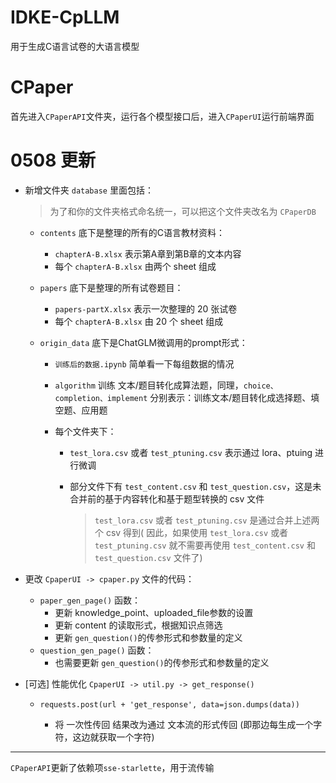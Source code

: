 # IDKE-CpLLM
用于生成C语言试卷的大语言模型

# CPaper

首先进入`CPaperAPI`文件夹，运行各个模型接口后，进入`CPaperUI`运行前端界面


# 0508 更新

* 新增文件夹 `database` 里面包括：

  > 为了和你的文件夹格式命名统一，可以把这个文件夹改名为 `CPaperDB`

  * `contents` 底下是整理的所有的C语言教材资料：

    * `chapterA-B.xlsx` 表示第A章到第B章的文本内容
    * 每个 `chapterA-B.xlsx`  由两个 sheet 组成

  * `papers` 底下是整理的所有试卷题目：

    * `papers-partX.xlsx` 表示一次整理的 20 张试卷
    * 每个 `chapterA-B.xlsx`  由 20 个 sheet 组成

  * `origin_data` 底下是ChatGLM微调用的prompt形式：

    * `训练后的数据.ipynb` 简单看一下每组数据的情况

    * `algorithm` 训练 文本/题目转化成算法题，同理，`choice、completion、implement` 分别表示：训练文本/题目转化成选择题、填空题、应用题

    * 每个文件夹下：

      * `test_lora.csv` 或者 `test_ptuning.csv` 表示通过 lora、ptuing 进行微调

      * 部分文件下有 `test_content.csv` 和 `test_question.csv`，这是未合并前的基于内容转化和基于题型转换的 csv 文件

        > `test_lora.csv` 或者 `test_ptuning.csv` 是通过合并上述两个 csv 得到( 因此，如果使用 `test_lora.csv` 或者 `test_ptuning.csv` 就不需要再使用 `test_content.csv` 和 `test_question.csv` 文件了)

* 更改 `CpaperUI -> cpaper.py` 文件的代码：

  * `paper_gen_page()` 函数：
    * 更新 knowledge_point、uploaded_file参数的设置
    * 更新 content 的读取形式，根据知识点筛选
    * 更新 `gen_question()`的传参形式和参数量的定义
  * `question_gen_page()` 函数：
    * 也需要更新 `gen_question()`的传参形式和参数量的定义

* [可选] 性能优化 `CpaperUI -> util.py -> get_response()`

  * `requests.post(url + 'get_response', data=json.dumps(data))`

    * 将 一次性传回 结果改为通过 文本流的形式传回 (即那边每生成一个字符，这边就获取一个字符)

----

`CPaperAPI`更新了依赖项`sse-starlette`，用于流传输
